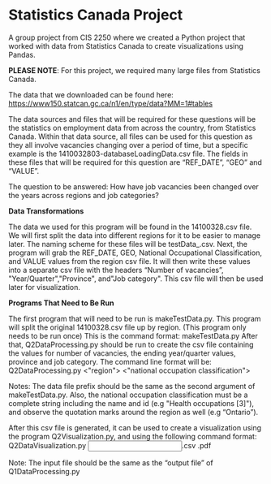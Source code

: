 # Statistics Canada Project
A group project from CIS 2250 where we created a Python project that worked with data from Statistics Canada to create visualizations using Pandas.

**PLEASE NOTE**: For this project, we required many large files from Statistics Canada.

The data that we downloaded can be found here: https://www150.statcan.gc.ca/n1/en/type/data?MM=1#tables

The data sources and files that will be required for these questions will be the statistics on employment data from across the country, from Statistics Canada.
Within that data source, all files can be used for this question as they all involve vacancies changing over a period of time, but a specific example is the 1410032803-databaseLoadingData.csv file. The fields in these files that will be required for this question are “REF_DATE”, “GEO” and “VALUE”.


The question to be answered: How have job vacancies been changed over the years across regions and job categories?

**Data Transformations**

The data we used for this program will be found in the 14100328.csv file. We will first split the data into different regions for it to be easier to manage later. The naming scheme for these files will be testData_<region name>.csv. Next, the program will grab the REF_DATE, GEO, National Occupational Classification, and VALUE values from the region csv file. It will then write these values into a separate csv file with the headers “Number of vacancies”, "Year/Quarter","Province", and"Job category". This csv file will then be used later for visualization.

**Programs That Need to Be Run**

The first program that will need to be run is makeTestData.py. This program will split the original 14100328.csv file up by region. (This program only needs to be run once) This is the command format:
makeTestData.py <job data file name> <prefix of output files>
After that, Q2DataProcessing.py should be run to create the csv file containing the values for number of vacancies, the ending year/quarter values, province and job category. The command line format will be:
Q2DataProcessing.py <data file prefix> <\"region\"> <\"national occupation classification\"> <end year-quarter> <output file>

Notes: The data file prefix should be the same as the second argument of makeTestData.py. Also, the national occupation classification must be a complete string including the name and id (e.g "Health occupations [3]"), and observe the quotation marks around the region as well (e.g “Ontario”).

After this csv file is generated, it can be used to create a visualization using the program Q2Visualization.py, and using the following command format:
Q2DataVisualization.py <input file>.csv <output file>.pdf

Note: The input file should be the same as the “output file” of Q1DataProcessing.py


